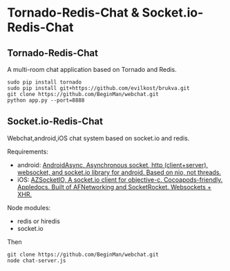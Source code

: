 Tornado-Redis-Chat & Socket.io-Redis-Chat
==================

## Tornado-Redis-Chat
A multi-room chat application based on Tornado and Redis.

	sudo pip install tornado
	sudo pip install git+https://github.com/evilkost/brukva.git
	git clone https://github.com/BeginMan/webchat.git
	python app.py --port=8888


## Socket.io-Redis-Chat
Webchat,android,iOS chat system based on socket.io and redis.

Requirements:

- android: [AndroidAsync, Asynchronous socket, http (client+server), websocket, and socket.io library for android. Based on nio, not threads.](https://github.com/koush/AndroidAsync)
- iOS: [AZSocketIO, A socket.io client for objective-c. Cocoapods-friendly. Appledocs. Built of AFNetworking and SocketRocket. Websockets + XHR.](https://github.com/lukabernardi/AZSocketIO)

Node modules:

- redis or hiredis
- socket.io

Then

	git clone https://github.com/BeginMan/webchat.git
	node chat-server.js



